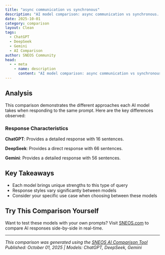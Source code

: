 ```yaml
---
title: "async communication vs synchronous"
description: "AI model comparison: async communication vs synchronous..."
date: 2025-10-01
category: comparison
layout: Clean
tags:
  - ChatGPT
  - DeepSeek
  - Gemini
  - AI Comparison
author: SNEOS Community
head:
  - - meta
    - name: description
      content: "AI model comparison: async communication vs synchronous..."
---
```


<ChatComparison
  title="async communication vs synchronous"
  prompt="async communication vs synchronous"
  :responses='{
    "ChatGPT": "Certainly! Here\u0027s a comparison between **asynchronous** and **synchronous** communication:\n\n### Synchronous Communication\n- **Definition:** Communication where all participants are engaged at the same time.\n- **Examples:** Phone calls, video conferences, face-to-face meetings, live chats.\n- **Characteristics:**\n  - Immediate feedback and interaction.\n  - Real-time exchange of information.\n  - Requires all parties to be available simultaneously.\n  - Can be more efficient for quick decision-making or clarifications.\n  - Interruptions can occur if someone is busy or distracted.\n\n### Asynchronous Communication\n- **Definition:** Communication where participants do not need to be engaged at the same time.\n- **Examples:** Emails, text messages, discussion forums, recorded videos, project management tools.\n- **Characteristics:**\n  - Time lag between sending and receiving responses.\n  - Allows participants to respond at their convenience.\n  - Better for thoughtful, detailed responses or distributed teams across time zones.\n  - Can reduce interruptions and improve productivity.\n  - May slow down decision-making if urgent responses are needed.\n\n---\n\n### Summary Table\n\n| Aspect               | Synchronous Communication     | Asynchronous Communication      |\n|----------------------|-------------------------------|--------------------------------|\n| Timing               | Real-time interaction          | Time-delayed interaction       |\n| Participant presence | Needed simultaneously          | Not required simultaneously    |\n| Examples             | Calls, meetings, live chats   | Emails, forums, recorded videos|\n| Feedback             | Immediate                     | Delayed                        |\n| Use case             | Quick decisions, brainstorming | Detailed discussions, remote teams |\n| Pros                 | Fast, dynamic, clear           | Flexible, less interruptive    |\n| Cons                 | Scheduling needed, interruptive| Can delay responses, less immediate |\n\n---\n\nIf you would like, I can also provide examples or suggestions on when to use each type.",
    "DeepSeek": "Of course. This is a fundamental concept in computing and collaboration. Here\u2019s a clear breakdown of asynchronous vs. synchronous communication.\n\n### The Core Difference: Timing\n\nThe simplest way to think about it is:\n\n*   **Synchronous:** Happens in **real-time**. All parties are present and engaged at the same moment.\n*   **Asynchronous:** Happens with a **time delay**. Parties send and respond to messages at their own convenience.\n\n---\n\n### Synchronous Communication\n\nIn synchronous communication, the exchange of information is instantaneous. It requires all participants to be available and engaged at the same time.\n\n**Analogy:** A live telephone call. You speak, the other person listens and responds immediately.\n\n#### Common Examples:\n*   **In-Person:** Face-to-face meetings, water-cooler chats.\n*   **Digital:** Phone calls, video conferences (Zoom, Teams), live chat (Slack huddles, live customer support chat), instant messaging when both parties are actively typing back and forth.\n\n#### Pros:\n*   **Speed:** Quick back-and-forth leads to rapid decision-making.\n*   **Immediate Feedback:** You can clarify points on the spot.\n*   **Rich Interaction:** Non-verbal cues (tone, body language) are often available, fostering connection.\n*   **Spontaneity:** Allows for brainstorming and creative, unplanned discussions.\n\n#### Cons:\n*   **Scheduling Hell:** Requires finding a common time, which is difficult across time zones.\n*   **Interruptions:** Can break deep focus and disrupt workflow.\n*   **Inefficient Meetings:** Can be poorly planned, lack an agenda, and waste time.\n*   **Pressure to Respond:** Can lead to half-formed answers instead of well-considered ones.\n\n---\n\n### Asynchronous Communication\n\nIn asynchronous communication, the exchange does not require the participants to be present simultaneously. The sender sends a message, and the receiver responds when they are available.\n\n**Analogy:** Sending a letter or an email. You write it, send it, and the recipient reads and replies hours or days later.\n\n#### Common Examples:\n*   **Email**\n*   **Project Management Tools** (Trello, Asana, Jira)\n*   **Document Collaboration** (Google Docs, Notion)\n*   **Message Platforms** (Slack, Microsoft Teams) when used with the expectation that a reply is not immediate.\n*   **Pre-recorded Video Messages (Loom)**\n\n#### Pros:\n*   **Flexibility \u0026 Deep Work:** People can respond at their most productive time, protecting periods of focused work.\n*   **Global-Friendly:** Effortlessly works across different time zones.\n*   **Thoughtful Responses:** Allows time to research, reflect, and craft a comprehensive answer.\n*   **Documentation:** Creates a written record of decisions and discussions automatically.\n*   **Inclusivity:** Gives non-native speakers and introverts more time to process and contribute.\n\n#### Cons:\n*   **Slower Pace:** Not suitable for urgent matters or crisis management.\n*   **Lack of Immediate Clarification:** Can lead to back-and-forth delays if the message is unclear.\n*   **Potential for Misunderstanding:** Lacks tone and non-verbal cues, which can lead to misinterpretation.\n*   **Can Feel Isolating:** Without intentional effort, team cohesion can suffer.\n\n---\n\n### When to Use Which?\n\nChoosing the right method is key to efficiency.\n\n| Use **Synchronous** Communication For... | Use **Asynchronous** Communication For... |\n| :--- | :--- |\n| **Urgent or sensitive issues** that need immediate resolution. | **Project updates,** status reports, and non-critical information. |\n| **Complex brainstorming sessions** or creative problem-solving. | **Detailed feedback** on documents, designs, or code. |\n| **Team building** and social interactions (e.g., virtual coffee). | **Asking questions** that don\u0027t need an instant answer. |\n| **Conflict resolution** or difficult conversations that require nuance. | **Documenting processes** and decisions for future reference. |\n| **Final decision-making meetings** after async discussion has occurred. | **Collaborating across multiple time zones.** |\n\n### The Modern Hybrid Approach: \u0022Default to Async\u0022\n\nMany modern, especially remote-first, companies adopt a \u0022default to async\u0022 philosophy. This means:\n\n1.  **Most work and communication happens asynchronously.** This is the default for sharing updates, asking questions, and giving feedback.\n2.  **Synchronous meetings are used strategically.** They are reserved for the specific use cases listed above (e.g., brainstorming, relationship building, finalizing a decision that was pre-discussed async).\n\nThis approach maximizes focus and flexibility while still leveraging the power of real-time connection when it truly adds value.\n\n### Summary Table\n\n| Feature | Synchronous | Asynchronous |\n| :--- | :--- | :--- |\n| **Timing** | Real-time | Time-shifted, on your own time |\n| **Presence** | Requires simultaneous presence | No simultaneous presence required |\n| **Speed** | Fast, immediate | Slower, deliberate |\n| **Focus** | Interruptive | Protects deep work |\n| **Best For** | Urgent matters, brainstorming, complex discussions | Updates, detailed feedback, global teams, documentation |\n| **Tools** | Phone, Video Call, Live Chat | Email, Project Tools, Collaborative Docs |",
    "Gemini": "## Asynchronous vs. Synchronous Communication\n\nBoth synchronous and asynchronous communication are fundamental concepts in computer science, particularly in distributed systems, concurrent programming, and web development. The main difference lies in how processes or threads interact and wait for responses.\n\n**Synchronous Communication**\n\n*   **Definition:** In synchronous communication, the sender waits for a response from the receiver before proceeding with the next task. It\u0027s like a phone call: you speak, then you wait for the other person to respond before continuing the conversation.\n*   **Analogy:** Imagine ordering a coffee at a busy cafe. You place your order, and you stand there at the counter, waiting for the barista to make your coffee and hand it to you before you can do anything else.\n*   **Characteristics:**\n    *   **Blocking:** The sender is blocked (paused) until the receiver completes the request and sends a response.\n    *   **Real-time:** Requires immediate availability of both the sender and receiver.\n    *   **Strongly Coupled:** Sender and receiver are tightly connected because they must be available at the same time and follow a strict protocol.\n    *   **Simpler to Program (in some cases):** Can be easier to understand and implement for basic interactions.\n*   **Examples:**\n    *   **Function Calls:** A function call in a program is a synchronous operation. The program pauses execution until the function completes and returns a value.\n    *   **Database Transactions:** Often, database interactions within a single transaction are synchronous. The application waits for each query to complete before continuing.\n    *   **HTTP Requests (most commonly):** A web browser sends an HTTP request to a web server and waits for the server\u0027s response before rendering the page.\n    *   **Remote Procedure Calls (RPC):** A program on one machine calls a procedure on another machine and waits for the result.\n\n**Asynchronous Communication**\n\n*   **Definition:** In asynchronous communication, the sender does not wait for a response immediately. It sends the message or request and continues with its next task. The receiver processes the request independently, and may send a response later, if required. It\u0027s like sending an email: you write the email, send it, and then you can move on to other things. You don\u0027t have to wait for the recipient to read and respond.\n*   **Analogy:** Imagine ordering pizza online.  You place your order on the website, receive a confirmation, and then you\u0027re free to do other things (watch TV, play a game) while you wait for the pizza to arrive. You don\u0027t have to stay glued to the screen.\n*   **Characteristics:**\n    *   **Non-blocking:** The sender is not blocked and can continue processing other tasks while the receiver handles the request.\n    *   **Not Necessarily Real-time:** Doesn\u0027t require immediate availability of both sender and receiver. Communication can happen with a delay.\n    *   **Loosely Coupled:** Sender and receiver are less tightly connected. They can operate independently and may even be in different locations or states.\n    *   **More Complex to Program (usually):** Often requires handling callbacks, promises, or message queues.  Error handling and state management can be more challenging.\n*   **Examples:**\n    *   **Message Queues (e.g., RabbitMQ, Kafka):**  Applications send messages to a queue, and other applications consume them at their own pace.\n    *   **Event-Driven Programming:** Applications react to events (e.g., user clicks, sensor readings) and trigger corresponding actions without waiting for immediate responses.\n    *   **Asynchronous HTTP Requests (using techniques like AJAX or Fetch API):** A web browser can send a request to the server without blocking the main thread, allowing the user to continue interacting with the page.\n    *   **Background Tasks:**  Processes that run in the background without interrupting the main application flow (e.g., sending emails, processing large files).\n    *   **WebSockets:** While often used for real-time communication, WebSockets can also be used in an asynchronous way where a server sends updates to clients without the clients specifically requesting them.\n\n**Here\u0027s a table summarizing the key differences:**\n\n| Feature          | Synchronous Communication | Asynchronous Communication |\n|-------------------|--------------------------|-----------------------------|\n| **Blocking**      | Blocking                 | Non-blocking                |\n| **Coupling**      | Tightly Coupled         | Loosely Coupled           |\n| **Real-time**      | Requires Real-time      | Not necessarily Real-time |\n| **Complexity**    | Often Simpler            | Often More Complex         |\n| **Concurrency**   | Less Concurrency         | Higher Concurrency          |\n| **Error Handling** | Easier                   | More Complex                |\n| **Use Cases**     | Simple request-response interactions, transactions | Long-running tasks, event-driven systems, distributed systems, high concurrency |\n\n**When to Use Which**\n\n*   **Synchronous:**\n    *   When you need an immediate response and can\u0027t proceed without it.\n    *   When the interaction is simple and predictable.\n    *   When performance is not the primary concern.\n    *   When error handling needs to be direct and immediate.\n*   **Asynchronous:**\n    *   When you don\u0027t need an immediate response and can continue processing other tasks.\n    *   When you need to handle long-running tasks without blocking the main thread.\n    *   When you need to build highly scalable and responsive systems.\n    *   When you need to decouple different components of a system.\n    *   When handling tasks that could potentially fail without necessarily needing to interrupt the main flow.\n\n**In Summary:**\n\n*   **Synchronous communication is like a direct conversation; it\u0027s simple but requires both parties to be present and responsive at the same time.**\n*   **Asynchronous communication is like sending a letter; it\u0027s more flexible, allows for delayed responses, and enables greater concurrency, but it can be more complex to manage.**\n\nThe choice between synchronous and asynchronous communication depends on the specific requirements of your application, including performance considerations, scalability, fault tolerance, and complexity. Modern systems often use a combination of both approaches to achieve the best balance between simplicity and efficiency.\n"
  }'
  published-date="16:14"
/>

## Analysis

This comparison demonstrates the different approaches each AI model takes when responding to the same prompt. Here are the key differences observed:

### Response Characteristics

**ChatGPT**: Provides a detailed response with 16 sentences. 

**DeepSeek**: Provides a direct response with 66 sentences. 

**Gemini**: Provides a detailed response with 56 sentences. 

## Key Takeaways

- Each model brings unique strengths to this type of query
- Response styles vary significantly between models
- Consider your specific use case when choosing between these models

## Try This Comparison Yourself

Want to test these models with your own prompts? Visit [SNEOS.com](https://sneos.com) to compare AI responses side-by-side in real-time.

---

*This comparison was generated using the [SNEOS AI Comparison Tool](https://sneos.com)*
*Published: October 01, 2025 | Models: ChatGPT, DeepSeek, Gemini*
